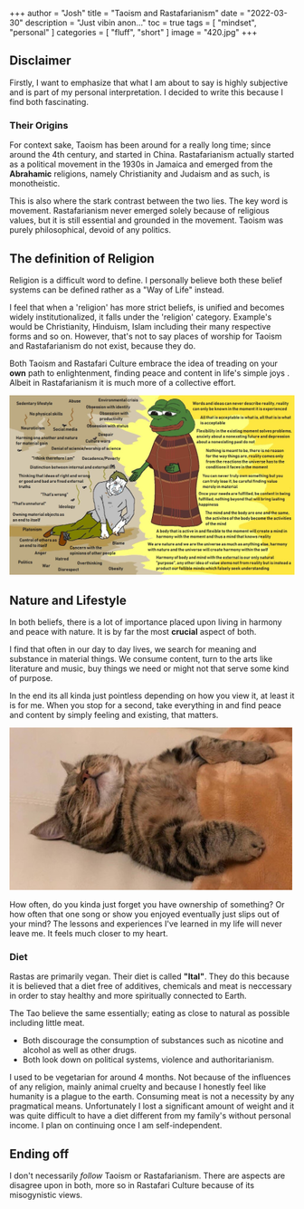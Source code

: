 +++
author = "Josh"
title = "Taoism and Rastafarianism"
date = "2022-03-30"
description = "Just vibin anon..."
toc = true
tags = [
    "mindset",
    "personal"
]
categories = [
    "fluff",
    "short"
]
image = "420.jpg"
+++
<!--more-->

## Disclaimer

Firstly, I want to emphasize that what I am about to say is highly subjective and is part of my personal interpretation.
I decided to write this because I find both fascinating.

### Their Origins

For context sake, Taoism has been around for a really long time; since around the 4th century, and started in China. Rastafarianism actually started as a political movement in the 1930s in Jamaica and emerged from the **Abrahamic** religions, namely Christianity and Judaism and as such, is monotheistic.  

This is also where the stark contrast between the two lies. The key word is movement. Rastafarianism never emerged solely because of religious values, but it is still essential and grounded in the movement. Taoism was purely philosophical, devoid of any politics.

## The definition of Religion

Religion is a difficult word to define. I personally believe both these belief systems can be defined rather as a "Way of Life" instead. 

I feel that when a 'religion' has more strict beliefs, is unified and becomes widely institutionalized, it falls under the 'religion' category. Example's would be Christianity, Hinduism, Islam including their many respective forms and so on. However, that's not to say places of worship for Taoism and Rastafarianism do not exist, because they do. 

Both Taoism and Rastafari Culture embrace the idea of treading on your **own** path to enlightenment, finding peace and content in life's simple joys . Albeit in Rastafarianism it is much more of a collective effort.

![](lol.jpg)

## Nature and Lifestyle

In both beliefs, there is a lot of importance placed upon living in harmony and peace with nature.
It is by far the most **crucial** aspect of both.

I find that often in our day to day lives, we search for meaning and substance in material things.
We consume content, turn to the arts like literature and music, buy things we need or might not that serve some kind of purpose.

In the end its all kinda just pointless depending on how you view it, at least it is for me.
When you stop for a second, take everything in and find peace and content by simply feeling and existing, that matters. 

![](chillcat.jpg)


How often, do you kinda just forget you have ownership of something? Or how often that one song or show you enjoyed eventually just slips out of your mind? The lessons and experiences I've learned in my life will never leave me. It feels much closer to my heart. 

### Diet
Rastas are primarily vegan. Their diet is called **"Ital"**. They do this because it is believed that a diet free of additives, chemicals and meat is neccessary in order to stay healthy and more spiritually connected to Earth. 

The Tao believe the same essentially; eating as close to natural as possible including little meat.  

* Both discourage the consumption of substances such as nicotine and alcohol as well as other drugs.
* Both look down on political systems, violence and authoritarianism.

I used to be vegetarian for around 4 months. Not because of the influences of any religion, mainly animal cruelty and because I honestly feel like humanity is a plague to the earth. Consuming meat is not a necessity by any pragmatical means.  Unfortunately I lost a significant amount of weight and it was quite difficult to have a diet different from my family's without personal income. I plan on continuing once I am self-independent.  

## Ending off
I don't necessarily *follow* Taoism or Rastafarianism. There are aspects are disagree upon in both, more so in Rastafari Culture because of its misogynistic views.
